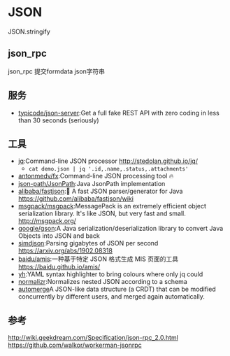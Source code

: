 # JSON

JSON.stringify

## json_rpc

json_rpc 提交formdata json字符串

## 服务

* [typicode/json-server](https://github.com/typicode/json-server):Get a full fake REST API with zero coding in less than 30 seconds (seriously)

## 工具

* [jq](https://github.com/stedolan/jq):Command-line JSON processor <http://stedolan.github.io/jq/>
  - `cat demo.json | jq '.id,.name,.status,.attachments'`
* [antonmedv/fx](https://github.com/antonmedv/fx):Command-line JSON processing tool 🔥
* [json-path/JsonPath](https://github.com/json-path/JsonPath):Java JsonPath implementation
* [alibaba/fastjson](https://github.com/alibaba/fastjson):🚄 A fast JSON parser/generator for Java <https://github.com/alibaba/fastjson/wiki>
* [msgpack/msgpack](https://github.com/msgpack/msgpack):MessagePack is an extremely efficient object serialization library. It's like JSON, but very fast and small. <http://msgpack.org/>
* [google/gson](https://github.com/google/gson):A Java serialization/deserialization library to convert Java Objects into JSON and back
* [simdjson](https://github.com/lemire/simdjson):Parsing gigabytes of JSON per second <https://arxiv.org/abs/1902.08318>
* [baidu/amis](https://github.com/baidu/amis):一种基于特定 JSON 格式生成 MIS 页面的工具 <https://baidu.github.io/amis/>
* [yh](https://github.com/andreazorzetto/yh):YAML syntax highlighter to bring colours where only jq could
* [normalizr](https://github.com/paularmstrong/normalizr):Normalizes nested JSON according to a schema
* [automerge](https://github.com/automerge/automerge)A JSON-like data structure (a CRDT) that can be modified concurrently by different users, and merged again automatically.

## 参考

<http://wiki.geekdream.com/Specification/json-rpc_2.0.html>
<https://github.com/walkor/workerman-jsonrpc>
